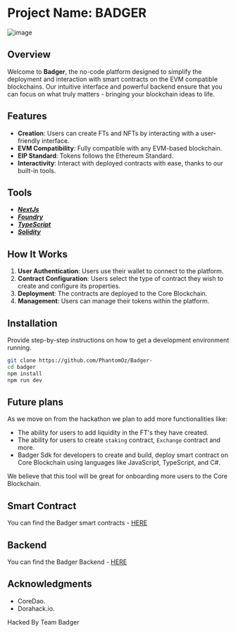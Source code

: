 # Project Name: BADGER

![image](https://github.com/JeffreyJoel/badger-evm/assets/72028836/328c9fb2-0189-4634-bf9a-8045ec792950)


## Overview

Welcome to **Badger**, the no-code platform designed to simplify the deployment and interaction with smart contracts on the EVM compatible blockchains. Our intuitive interface and powerful backend ensure that you can focus on what truly matters - bringing your blockchain ideas to life.

## Features

- **Creation**: Users can create FTs and NFTs by interacting with a user-friendly interface.
- **EVM Compatibility**: Fully compatible with any EVM-based blockchain.
- **EIP Standard**: Tokens follows the Ethereum Standard.
- **Interactivity**: Interact with deployed contracts with ease, thanks to our built-in tools.

## Tools

- [**_NextJs_**](https://nextjs.org/)
- [**_Foundry_**](https://book.getfoundry.sh/)
- [**_TypeScript_**](https://www.typescriptlang.org/)
- [**_Solidity_**](https://soliditylang.org/)

## How It Works

1. **User Authentication**: Users use their wallet to connect to the platform.
2. **Contract Configuration**: Users select the type of contract they wish to create and configure its properties.
3. **Deployment**: The contracts are deployed to the Core Blockchain.
4. **Management**: Users can manage their tokens within the platform.

## Installation

Provide step-by-step instructions on how to get a development environment running.

```bash
git clone https://github.com/PhantomOz/Badger-
cd badger
npm install
npm run dev
```

## Future plans

As we move on from the hackathon we plan to add more functionalities like:

- The ability for users to add liquidity in the FT's they have created.
- The ability for users to create `staking` contract, `Exchange` contract and more.
- Badger Sdk for developers to create and build, deploy smart contract on Core Blockchain using languages like JavaScript, TypeScript, and C#.

We believe that this tool will be great for onboarding more users to the Core Blockchain.

## Smart Contract

You can find the Badger smart contracts - [HERE](https://github.com/PhantomOz/badger-contract)

## Backend

You can find the Badger Backend - [HERE](https://github.com/PhantomOz/badger-backend)

## Acknowledgments

- CoreDao.
- Dorahack.io.

Hacked By Team Badger
